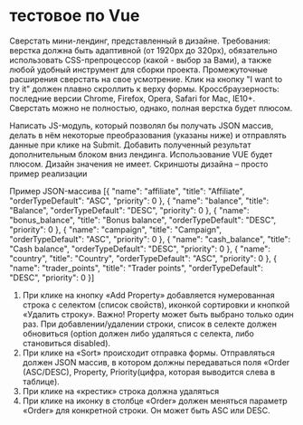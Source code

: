 # тестовое по Vue

Сверстать мини-лендинг, представленный в дизайне. 
Требования: верстка должна быть адаптивной (от 1920px до 320px), обязательно использовать CSS-препроцессор (какой - выбор за Вами), а также любой удобный инструмент для сборки проекта. Промежуточные расширения сверстать на свое усмотрение. Клик на кнопку "I want to try it" должен плавно скроллить к верху формы. 
Кроссбраузерность: последние версии Chrome, Firefox, Opera, Safari for Mac, IE10+.
Сверстать можно не полностью, однако, полная верстка будет плюсом.

Написать JS-модуль, который позволял бы получать JSON массив, делать в нём некоторые преобразования (указаны ниже) и отправлять данные при клике на Submit. Добавить полученный результат дополнительным блоком вниз лендинга. 
Использование VUE будет плюсом. Дизайн значения не имеет. Скриншоты дизайна – просто пример реализации

Пример JSON-массива 
	[{
    "name": "affiliate",
    "title": "Affiliate",
    "orderTypeDefault": "ASC",
    "priority": 0
}, {
    "name": "balance",
    "title": "Balance",
    "orderTypeDefault": "DESC",
    "priority": 0
}, {
    "name": "bonus_balance",
    "title": "Bonus balance",
    "orderTypeDefault": "DESC",
    "priority": 0
}, {
    "name": "campaign",
    "title": "Campaign",
    "orderTypeDefault": "ASC",
    "priority": 0
}, {
    "name": "cash_balance",
    "title": "Cash balance",
    "orderTypeDefault": "DESC",
    "priority": 0
}, {
    "name": "country",
    "title": "Country",
    "orderTypeDefault": "ASC",
    "priority": 0
}, {
    "name": "trader_points",
    "title": "Trader points",
    "orderTypeDefault": "DESC",
    "priority": 0
}]


1)	При клике на кнопку «Add Property» добавляется нумерованная строка с селектом (список свойств), иконкой сортировки и кнопкой «Удалить строку». Важно! Property может быть выбрано только один раз. При добавлении/удалении строки, список в селекте должен обновиться (option должен либо удаляться с селекта, либо становиться disabled).
2)	При клике на «Sort» происходит отправка формы. Отправляться должен JSON массив, в котором должны передаваться поля «Order (ASC/DESC), Property,  Priority(цифра, которая выводится слева в таблице).
3)	При клике на «крестик» строка должна удаляться
4)	При клике на иконку в столбце «Order» должен меняться параметр «Order» для конкретной строки. Он может быть ASC или DESC.
